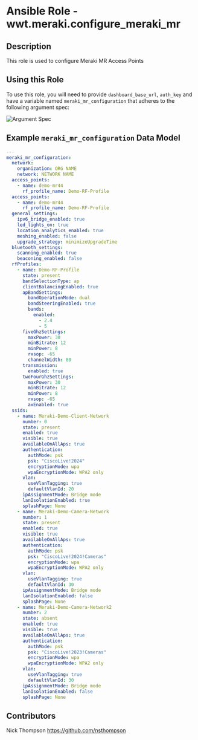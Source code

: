 # Ansible Role - wwt.meraki.configure_meraki_mr

## Description

This role is used to configure Meraki MR Access Points

## Using this Role

To use this role, you will need to provide `dashboard_base_url`, `auth_key` and have a variable named `meraki_mr_configuration` that adheres to the following argument spec:

![Argument Spec](../../assets/configure_meraki_mr.svg)

## Example `meraki_mr_configuration` Data Model

```yaml
---
meraki_mr_configuration:
  network:
    organization: ORG NAME
    network: NETWORK NAME
  access_points:
    - name: demo-mr44
      rf_profile_name: Demo-RF-Profile
  access_points:
    - name: demo-mr44
      rf_profile_name: Demo-RF-Profile
  general_settings:
    ipv6_bridge_enabled: true
    led_lights_on: true
    location_analytics_enabled: true
    meshing_enabled: false
    upgrade_strategy: minimizeUpgradeTime
  bluetooth_settings:
    scanning_enabled: true
    beaconing_enabled: false
  rfProfiles:
    - name: Demo-RF-Profile
      state: present
      bandSelectionType: ap
      clientBalancingEnabled: true
      apBandSettings:
        bandOperationMode: dual
        bandSteeringEnabled: true
        bands:
          enabled:
            - 2.4
            - 5
      fiveGhzSettings:
        maxPower: 30
        minBitrate: 12
        minPower: 8
        rxsop: -65
        channelWidth: 80
      transmission:
        enabled: true
      twoFourGhzSettings:
        maxPower: 30
        minBitrate: 12
        minPower: 8
        rxsop: -65
        axEnabled: true
  ssids:
    - name: Meraki-Demo-Client-Network
      number: 0
      state: present
      enabled: true
      visible: true
      availableOnAllAps: true
      authentication:
        authMode: psk
        psk: "CiscoLive!2024"
        encryptionMode: wpa
        wpaEncryptionMode: WPA2 only
      vlan:
        useVlanTagging: true
        defaultVlanId: 20
      ipAssignmentMode: Bridge mode
      lanIsolationEnabled: true
      splashPage: None
    - name: Meraki-Demo-Camera-Network
      number: 1
      state: present
      enabled: true
      visible: true
      availableOnAllAps: true
      authentication:
        authMode: psk
        psk: "CiscoLive!2024!Cameras"
        encryptionMode: wpa
        wpaEncryptionMode: WPA2 only
      vlan:
        useVlanTagging: true
        defaultVlanId: 30
      ipAssignmentMode: Bridge mode
      lanIsolationEnabled: false
      splashPage: None
    - name: Meraki-Demo-Camera-Network2
      number: 2
      state: absent
      enabled: true
      visible: true
      availableOnAllAps: true
      authentication:
        authMode: psk
        psk: "CiscoLive!2023!Cameras"
        encryptionMode: wpa
        wpaEncryptionMode: WPA2 only
      vlan:
        useVlanTagging: true
        defaultVlanId: 30
      ipAssignmentMode: Bridge mode
      lanIsolationEnabled: false
      splashPage: None
```

## Contributors

Nick Thompson <https://github.com/nsthompson>
